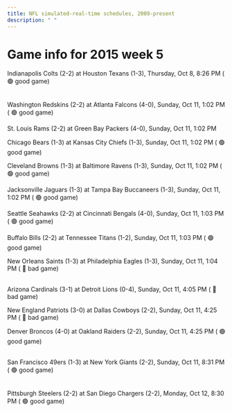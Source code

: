 ```yaml
---
title: NFL simulated-real-time schedules, 2009-present
description: " "
---
```


# Game info for 2015 week 5

Indianapolis Colts (2-2) at Houston Texans (1-3), Thursday, Oct 8, 8:26 PM (	:green_circle: good game)

<br/>Washington Redskins (2-2) at Atlanta Falcons (4-0), Sunday, Oct 11, 1:02 PM (	:green_circle: good game)

St. Louis Rams (2-2) at Green Bay Packers (4-0), Sunday, Oct 11, 1:02 PM

Chicago Bears (1-3) at Kansas City Chiefs (1-3), Sunday, Oct 11, 1:02 PM (	:green_circle: good game)

Cleveland Browns (1-3) at Baltimore Ravens (1-3), Sunday, Oct 11, 1:02 PM (	:green_circle: good game)

Jacksonville Jaguars (1-3) at Tampa Bay Buccaneers (1-3), Sunday, Oct 11, 1:02 PM (	:green_circle: good game)

Seattle Seahawks (2-2) at Cincinnati Bengals (4-0), Sunday, Oct 11, 1:03 PM (	:green_circle: good game)

Buffalo Bills (2-2) at Tennessee Titans (1-2), Sunday, Oct 11, 1:03 PM (	:green_circle: good game)

New Orleans Saints (1-3) at Philadelphia Eagles (1-3), Sunday, Oct 11, 1:04 PM (	:red_circle: bad game)

<br/>Arizona Cardinals (3-1) at Detroit Lions (0-4), Sunday, Oct 11, 4:05 PM (	:red_circle: bad game)

New England Patriots (3-0) at Dallas Cowboys (2-2), Sunday, Oct 11, 4:25 PM (	:red_circle: bad game)

Denver Broncos (4-0) at Oakland Raiders (2-2), Sunday, Oct 11, 4:25 PM (	:green_circle: good game)

<br/>San Francisco 49ers (1-3) at New York Giants (2-2), Sunday, Oct 11, 8:31 PM (	:green_circle: good game)

<br/>Pittsburgh Steelers (2-2) at San Diego Chargers (2-2), Monday, Oct 12, 8:30 PM (	:green_circle: good game)

